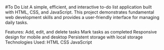 #To Do List
A simple, efficient, and interactive to-do list application built with HTML, CSS, and JavaScript. This project demonstrates fundamental web development skills and provides a user-friendly interface for managing daily tasks.

Features:
Add, edit, and delete tasks
Mark tasks as completed
Responsive design for mobile and desktop
Persistent storage with local storage
Technologies Used:
HTML
CSS
JavaScript
